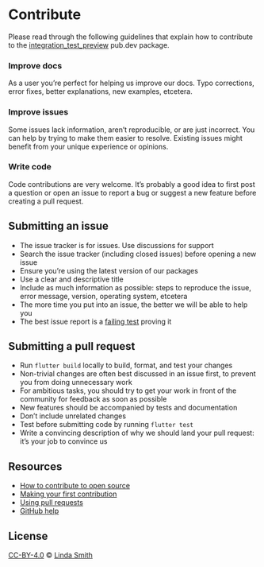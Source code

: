 # Contribute

Please read through the following guidelines that explain how to contribute to the [integration_test_preview](https://pub.dartlang.org/packages/integration_test_preview) pub.dev package.

### Improve docs

As a user you’re perfect for helping us improve our docs.
Typo corrections, error fixes, better explanations, new examples, etcetera.

### Improve issues

Some issues lack information, aren’t reproducible, or are just incorrect.
You can help by trying to make them easier to resolve.
Existing issues might benefit from your unique experience or opinions.

### Write code

Code contributions are very welcome.
It’s probably a good idea to first post a question or open an issue to report a
bug or suggest a new feature before creating a pull request.

## Submitting an issue

*   The issue tracker is for issues.
    Use discussions for support
*   Search the issue tracker (including closed issues) before opening a new
    issue
*   Ensure you’re using the latest version of our packages
*   Use a clear and descriptive title
*   Include as much information as possible: steps to reproduce the issue,
    error message, version, operating system, etcetera
*   The more time you put into an issue, the better we will be able to help you
*   The best issue report is a [failing test][unit-test] proving it

## Submitting a pull request

*   Run `flutter build` locally to build, format, and test your changes
*   Non-trivial changes are often best discussed in an issue first, to prevent you from doing unnecessary work
*   For ambitious tasks, you should try to get your work in front of the
    community for feedback as soon as possible
*   New features should be accompanied by tests and documentation
*   Don’t include unrelated changes
*   Test before submitting code by running `flutter test`
*   Write a convincing description of why we should land your pull request:
    it’s your job to convince us

## Resources

*   [How to contribute to open source](https://opensource.guide/how-to-contribute/)
*   [Making your first contribution](https://medium.com/@vadimdemedes/making-your-first-contribution-de6576ddb190)
*   [Using pull requests](https://help.github.com/articles/about-pull-requests/)
*   [GitHub help](https://help.github.com)

## License

[CC-BY-4.0][license] © [Linda Smith][author]

<!-- Definitions -->

[license]: LICENSE

[author]: https://github.com/the-mac

[unit-test]: https://github.com/the-mac/integration_test_preview/issues